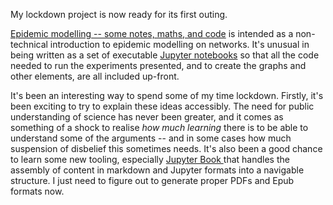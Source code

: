 <!--
.. title: First outing of "Epidemic modelling"
.. slug: i-to-e-first
.. date: 2020-06-17 10:31:32 UTC+01:00
.. tags: news, book, complex networks, epidemic spreading, research
.. category: 
.. link: https://simoninireland.github.io/introduction-to-epidemics
.. description: My lockdown project is now ready for its first outing
.. type: text
-->

My lockdown project is now ready for its first outing.

<!-- TEASER_END -->

[Epidemic modelling -- some notes, maths, and code](https://simoninireland.github.io/introduction-to-epidemics)
is intended as a non-technical introduction to epidemic modelling
on networks. It's unusual in being written as a set of executable
[Jupyter notebooks](https://jupyter.org) so that all the code needed
to run the experiments presented, and to create the graphs and other
elements, are all included up-front.

It's been an interesting way to spend some of my time lockdown.
Firstly, it's been exciting to try to explain these ideas accessibly.
The need for public understanding of science has never been greater,
and it comes as something of a shock to realise *how much learning* there
is to be able to understand some of the arguments -- and in some cases how
much suspension of disbelief this sometimes needs. It's also been a good
chance to learn some new tooling, especially
[Jupyter Book ](https://jupyterbook.org) that handles the assembly of
content in markdown and Jupyter formats into a navigable structure.
I just need to figure out to generate proper PDFs and Epub formats now.
 
